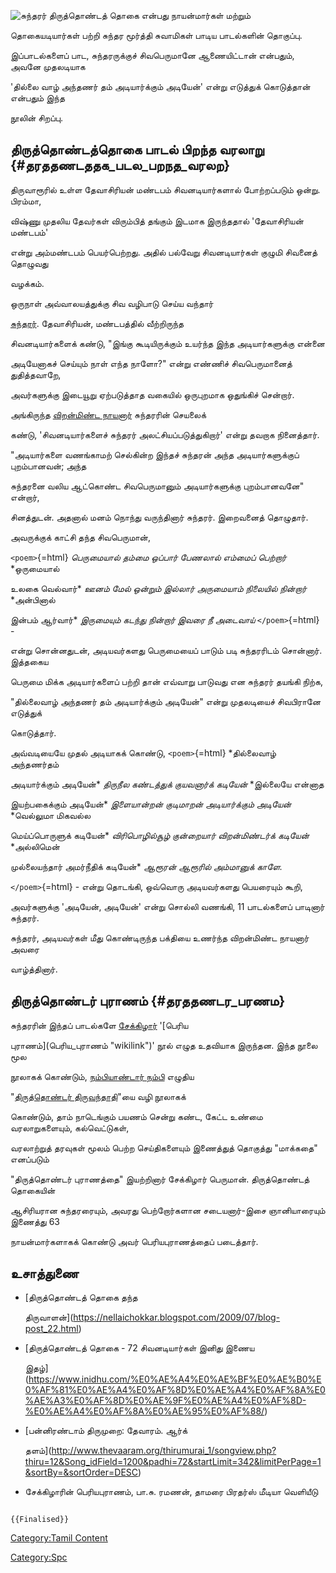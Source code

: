 ![சுந்தரர்](Sundarar.jpg "சுந்தரர்") திருத்தொண்டத் தொகை என்பது நாயன்மார்கள் மற்றும்
தொகையடியார்கள் பற்றி சுந்தர மூர்த்தி சுவாமிகள் பாடிய பாடல்களின் தொகுப்பு.
இப்பாடல்களைப் பாட, சுந்தரருக்குச் சிவபெருமானே ஆணையிட்டான் என்பதும், அவனே முதலடியாக
'தில்லை வாழ் அந்தணர் தம் அடியார்க்கும் அடியேன்' என்று எடுத்துக் கொடுத்தான் என்பதும் இந்த
நூலின் சிறப்பு.

## திருத்தொண்டத்தொகை பாடல் பிறந்த வரலாறு {#தரததணடததக_படல_பறநத_வரலற}

திருவாரூரில் உள்ள தேவாசிரியன் மண்டபம் சிவனடியார்களால் போற்றப்படும் ஒன்று. பிரம்மா,
விஷ்ணு முதலிய தேவர்கள் விரும்பித் தங்கும் இடமாக இருந்ததால் 'தேவாசிரியன் மண்டபம்'
என்று அம்மண்டபம் பெயர்பெற்றது. அதில் பல்வேறு சிவனடியார்கள் குழுமி சிவனைத் தொழுவது
வழக்கம்.

ஒருநாள் அவ்வாலயத்துக்கு சிவ வழிபாடு செய்ய வந்தார்
[சுந்தரர்](சுந்தரமூர்த்தி_நாயனார் "wikilink"). தேவாசிரியன், மண்டபத்தில் வீற்றிருந்த
சிவனடியார்களைக் கண்டு, "இங்கு கூடியிருக்கும் உயர்ந்த இந்த அடியார்களுக்கு என்னை
அடியேனாகச் செய்யும் நாள் எந்த நாளோ?" என்று எண்ணிச் சிவபெருமானைத் துதித்தவாறே,
அவர்களுக்கு இடையூறு ஏற்படுத்தாத வகையில் ஒருபுறமாக ஒதுங்கிச் சென்றார்.

அங்கிருந்த [விறன்மிண்ட நாயனார்](விறன்மிண்ட_நாயனார் "wikilink") சுந்தரரின் செயலைக்
கண்டு, 'சிவனடியார்களைச் சுந்தரர் அலட்சியப்படுத்துகிறார்' என்று தவறாக நினைத்தார்.
"அடியார்களை வணங்காமற் செல்கின்ற இந்தச் சுந்தரன் அந்த அடியார்களுக்குப் புறம்பானவன்; அந்த
சுந்தரனை வலிய ஆட்கொண்ட சிவபெருமானும் அடியார்களுக்கு புறம்பானவனே" என்றார்,
சினத்துடன். அதனால் மனம் நொந்து வருந்தினார் சுந்தரர். இறைவனைத் தொழுதார்.

அவருக்குக் காட்சி தந்த சிவபெருமான்,

`<poem>`{=html} *பெருமையால் தம்மை ஒப்பார்* *பேணலால் எம்மைப் பெற்றார்* *ஒருமையால்
உலகை வெல்வார்* *ஊனம் மேல் ஒன்றும் இல்லார்* *அருமையாம் நிலையில் நின்றார்* *அன்பினால்
இன்பம் ஆர்வார்* *இருமையும் கடந்து நின்றார்* *இவரை நீ அடைவாய்* `</poem>`{=html} -
என்று சொன்னதுடன், அடியவர்களது பெருமையைப் பாடும் படி சுந்தரரிடம் சொன்னார். இத்தகைய
பெருமை மிக்க அடியார்களைப் பற்றி தான் எவ்வாறு பாடுவது என சுந்தரர் தயங்கி நிற்க,
"தில்லைவாழ் அந்தணர் தம் அடியார்க்கும் அடியேன்" என்று முதலடியைச் சிவபிரானே எடுத்துக்
கொடுத்தார்.

அவ்வடியையே முதல் அடியாகக் கொண்டு, `<poem>`{=html} *தில்லைவாழ் அந்தணர்தம்
அடியார்க்கும் அடியேன்* *திருநீல கண்டத்துக் குயவனார்க் கடியேன்* *இல்லையே என்னாத
இயற்பகைக்கும் அடியேன்* *இளையான்றன் குடிமாறன் அடியார்க்கும் அடியேன்* *வெல்லுமா மிகவல்ல
மெய்ப்பொருளுக் கடியேன்* *விரிபொழில்சூழ் குன்றையார் விறன்மிண்டர்க் கடியேன்* *அல்லிமென்
முல்லையந்தார் அமர்நீதிக் கடியேன்* *ஆரூரன் ஆரூரில் அம்மானுக் காளே.*
`</poem>`{=html} - என்று தொடங்கி, ஒவ்வொரு அடியவர்களது பெயரையும் கூறி,
அவர்களுக்கு 'அடியேன், அடியேன்' என்று சொல்லி வணங்கி, 11 பாடல்களைப் பாடினார் சுந்தரர்.

சுந்தரர், அடியவர்கள் மீது கொண்டிருந்த பக்தியை உணர்ந்த விறன்மிண்ட நாயனார் அவரை
வாழ்த்தினார்.

## திருத்தொண்டர் புராணம் {#தரததணடர_பரணம}

சுந்தரரின் இந்தப் பாடல்களே [சேக்கிழார்](சேக்கிழார் "wikilink") \'[பெரிய
புராணம்](பெரிய_புராணம் "wikilink")\' நூல் எழுத உதவியாக இருந்தன. இந்த நூலை மூல
நூலாகக் கொண்டும், [நம்பியாண்டார் நம்பி](நம்பியாண்டார்_நம்பி "wikilink") எழுதிய
"[திருத்தொண்டர் திருவந்தாதி](திருத்தொண்டர்_திருவந்தாதி "wikilink")"யை வழி நூலாகக்
கொண்டும், தாம் நாடெங்கும் பயணம் சென்று கண்ட, கேட்ட உண்மை வரலாறுகளையும், கல்வெட்டுகள்,
வரலாற்றுத் தரவுகள் மூலம் பெற்ற செய்திகளையும் இணைத்துத் தொகுத்து "மாக்கதை" எனப்படும்
"திருத்தொண்டர் புராணத்தை" இயற்றினார் சேக்கிழார் பெருமான். திருத்தொண்டத் தொகையின்
ஆசிரியரான சுந்தரரையும், அவரது பெற்றோர்களான சடையனார்-இசை ஞானியாரையும் இணைத்து 63
நாயன்மார்களாகக் கொண்டு அவர் பெரியபுராணத்தைப் படைத்தார்.

## உசாத்துணை

-   [திருத்தொண்டத் தொகை தந்த
    திருவாளன்](https://nellaichokkar.blogspot.com/2009/07/blog-post_22.html)
-   [திருத்தொண்டத் தொகை - 72 சிவனடியார்கள் இனிது இணைய
    இதழ்](https://www.inidhu.com/%E0%AE%A4%E0%AE%BF%E0%AE%B0%E0%AF%81%E0%AE%A4%E0%AF%8D%E0%AE%A4%E0%AF%8A%E0%AE%A3%E0%AF%8D%E0%AE%9F%E0%AE%A4%E0%AF%8D-%E0%AE%A4%E0%AF%8A%E0%AE%95%E0%AF%88/)
-   [பன்னிரண்டாம் திருமுறை: தேவாரம். ஆர்க்
    தளம்](http://www.thevaaram.org/thirumurai_1/songview.php?thiru=12&Song_idField=1200&padhi=72&startLimit=342&limitPerPage=1&sortBy=&sortOrder=DESC)
-   சேக்கிழாரின் பெரியபுராணம், பா.சு. ரமணன், தாமரை பிரதர்ஸ் மீடியா வெளியீடு

```{=mediawiki}
{{Finalised}}
```
[Category:Tamil Content](Category:Tamil_Content "wikilink")
[Category:Spc](Category:Spc "wikilink")
